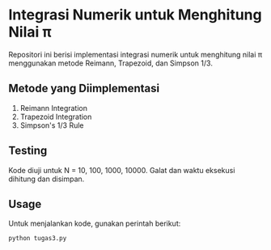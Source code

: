 # Integrasi Numerik untuk Menghitung Nilai π

Repositori ini berisi implementasi integrasi numerik untuk menghitung nilai π menggunakan metode Reimann, Trapezoid, dan Simpson 1/3.

## Metode yang Diimplementasi

1. Reimann Integration
2. Trapezoid Integration
3. Simpson's 1/3 Rule

## Testing

Kode diuji untuk N = 10, 100, 1000, 10000. Galat dan waktu eksekusi dihitung dan disimpan.

## Usage

Untuk menjalankan kode, gunakan perintah berikut:

```bash
python tugas3.py
```
